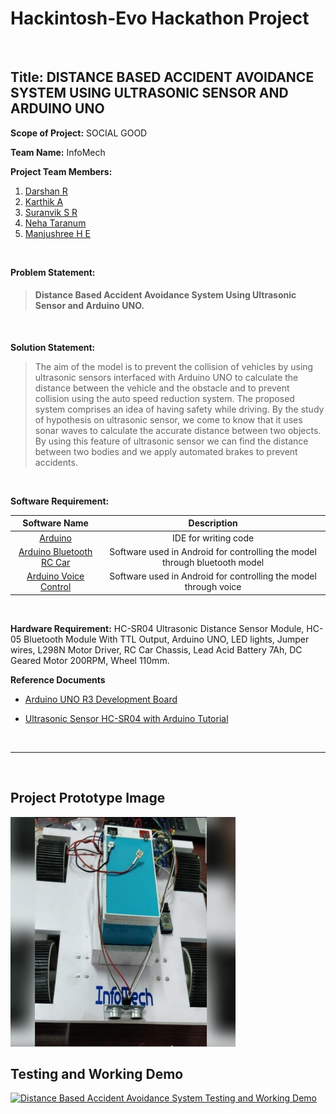 # Hackintosh-Evo Hackathon Project

<br>

## Title: DISTANCE BASED ACCIDENT AVOIDANCE SYSTEM USING ULTRASONIC SENSOR AND ARDUINO UNO


**Scope of Project:** SOCIAL GOOD

**Team Name:** InfoMech

**Project Team Members:**

1. [Darshan R](https://www.linkedin.com/in/darshanr27/)
2. [Karthik A](https://www.linkedin.com/in/karthik-a-3b7499148/)
3. [Suranvik S R](https://www.instagram.com/suranvik_gowda/)
4. [Neha Taranum](https://www.linkedin.com/in/neha-taranum-3a6459193/)
5. [Manjushree H E](https://www.linkedin.com/in/manjushree-h-e-5360a3180/)

<br>

**Problem Statement:**

> #### Distance Based Accident Avoidance System Using Ultrasonic Sensor and Arduino UNO.

<br>

**Solution Statement:**

> The aim of the model is to prevent the collision of vehicles by using ultrasonic sensors interfaced with Arduino UNO to calculate the distance between the vehicle and the obstacle and to prevent collision using the auto speed reduction system. The proposed system comprises an idea of having safety while driving. By the study of hypothesis on ultrasonic sensor, we come to know that it uses sonar waves to calculate the accurate distance between two objects. By using this feature of ultrasonic sensor we can find the distance between two bodies and we apply automated brakes to prevent accidents.

<br>

**Software Requirement:**

| Software Name | Description |
| :---: | :---: |
|   [Arduino](https://www.arduino.cc/en/Main/Software)  |  IDE for writing code  |
|   [Arduino Bluetooth RC Car](https://play.google.com/store/apps/details?id=braulio.calle.bluetoothRCcontroller&hl=en_IN)   | Software used in Android for controlling the model through bluetooth model   |
|   [Arduino Voice Control](https://play.google.com/store/apps/details?id=appinventor.ai_cempehlivan92.Arduino_Sesli_Kontrol&hl=en_IN)   | Software used in Android for controlling the model through voice   |

<br>

**Hardware Requirement:** HC-SR04 Ultrasonic Distance Sensor Module, HC-05 Bluetooth Module With
TTL Output, Arduino UNO, LED lights, Jumper wires, L298N Motor Driver, RC Car Chassis, Lead Acid
Battery 7Ah, DC Geared Motor 200RPM, Wheel 110mm.


**Reference Documents**

- [Arduino UNO R3 Development Board](https://github.com/darshanr27/hackintosh-evo-hackathon-project/tree/master/Documents/Arduino%20UNO%20R3%20Development%20Board.pdf)

- [Ultrasonic Sensor HC-SR04 with Arduino Tutorial](https://create.arduino.cc/projecthub/abdularbi17/ultrasonic-sensor-hc-sr04-with-arduino-tutorial-327ff6)

<br>
<hr>
<br>

## Project Prototype Image


<img src="Images and Videos/prototype.jpg" alt="Project prototype image" width="360" height="370" align="center"/>


<br>

## Testing and Working Demo

<p align="center">
  
  [![Distance Based Accident Avoidance System Testing and Working Demo](https://res.cloudinary.com/marcomontalbano/image/upload/v1632408356/video_to_markdown/images/youtube--GGQMlpGbC7Y-c05b58ac6eb4c4700831b2b3070cd403.jpg)](https://youtu.be/GGQMlpGbC7Y "Distance Based Accident Avoidance System Testing and Working Demo")
</p>
